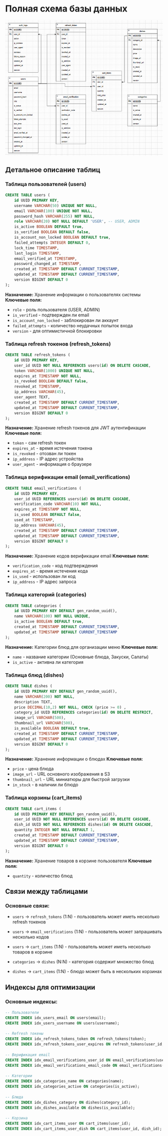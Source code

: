 # Полная схема базы данных

![img.png](img/db_image.png)


## Детальное описание таблиц

### **Таблица пользователей (users)**

```sql
CREATE TABLE users (
    id UUID PRIMARY KEY,
    username VARCHAR(50) UNIQUE NOT NULL,
    email VARCHAR(100) UNIQUE NOT NULL,
    password_hash VARCHAR(255) NOT NULL,
    role VARCHAR(20) NOT NULL DEFAULT 'USER', -- USER, ADMIN
    is_active BOOLEAN DEFAULT true,
    is_verified BOOLEAN DEFAULT false,
    is_account_non_locked BOOLEAN DEFAULT true,
    failed_attempts INTEGER DEFAULT 0,
    lock_time TIMESTAMP,
    last_login TIMESTAMP,
    email_verified_at TIMESTAMP,
    password_changed_at TIMESTAMP,
    created_at TIMESTAMP DEFAULT CURRENT_TIMESTAMP,
    updated_at TIMESTAMP DEFAULT CURRENT_TIMESTAMP,
    version BIGINT DEFAULT 0
);
```

**Назначение:** Хранение информации о пользователях системы
**Ключевые поля:**
- `role` - роль пользователя (USER, ADMIN)
- `is_verified` - подтвержден ли email
- `is_account_non_locked` - заблокирован ли аккаунт
- `failed_attempts` - количество неудачных попыток входа
- `version` - для оптимистичной блокировки

### **Таблица refresh токенов (refresh_tokens)**

```sql
CREATE TABLE refresh_tokens (
    id UUID PRIMARY KEY,
    user_id UUID NOT NULL REFERENCES users(id) ON DELETE CASCADE,
    token VARCHAR(1000) UNIQUE NOT NULL,
    expires_at TIMESTAMP NOT NULL,
    is_revoked BOOLEAN DEFAULT false,
    revoked_at TIMESTAMP,
    ip_address VARCHAR(45),
    user_agent TEXT,
    created_at TIMESTAMP DEFAULT CURRENT_TIMESTAMP,
    updated_at TIMESTAMP DEFAULT CURRENT_TIMESTAMP,
    version BIGINT DEFAULT 0
);
```

**Назначение:** Хранение refresh токенов для JWT аутентификации
**Ключевые поля:**
- `token` - сам refresh токен
- `expires_at` - время истечения токена
- `is_revoked` - отозван ли токен
- `ip_address` - IP адрес устройства
- `user_agent` - информация о браузере

### **Таблица верификации email (email_verifications)**

```sql
CREATE TABLE email_verifications (
    id UUID PRIMARY KEY,
    user_id UUID REFERENCES users(id) ON DELETE CASCADE,
    verification_code VARCHAR(10) NOT NULL,
    expires_at TIMESTAMP NOT NULL,
    is_used BOOLEAN DEFAULT false,
    used_at TIMESTAMP,
    ip_address VARCHAR(45),
    created_at TIMESTAMP DEFAULT CURRENT_TIMESTAMP,
    updated_at TIMESTAMP DEFAULT CURRENT_TIMESTAMP,
    version BIGINT DEFAULT 0
);
```

**Назначение:** Хранение кодов верификации email
**Ключевые поля:**
- `verification_code` - код подтверждения
- `expires_at` - время истечения кода
- `is_used` - использован ли код
- `ip_address` - IP адрес запроса

### **Таблица категорий (categories)**

```sql
CREATE TABLE categories (
    id UUID PRIMARY KEY DEFAULT gen_random_uuid(),
    name VARCHAR(100) NOT NULL UNIQUE,
    is_active BOOLEAN DEFAULT true,
    created_at TIMESTAMP DEFAULT CURRENT_TIMESTAMP,
    updated_at TIMESTAMP DEFAULT CURRENT_TIMESTAMP
);
```

**Назначение:** Категории блюд для организации меню
**Ключевые поля:**
- `name` - название категории (Основные блюда, Закуски, Салаты)
- `is_active` - активна ли категория

### **Таблица блюд (dishes)**

```sql
CREATE TABLE dishes (
    id UUID PRIMARY KEY DEFAULT gen_random_uuid(),
    name VARCHAR(200) NOT NULL,
    description TEXT,
    price DECIMAL(10,2) NOT NULL, CHECK (price >= 0) ,
    category_id UUID REFERENCES categories(id) ON DELETE RESTRICT,
    image_url VARCHAR(500),
    thumbnail_url VARCHAR(500),
    is_available BOOLEAN DEFAULT true,
    created_at TIMESTAMP DEFAULT CURRENT_TIMESTAMP,
    updated_at TIMESTAMP DEFAULT CURRENT_TIMESTAMP,
    version BIGINT DEFAULT 0
);
```

**Назначение:** Хранение информации о блюдах
**Ключевые поля:**
- `price` - цена блюда
- `image_url` - URL основного изображения в S3
- `thumbnail_url` - URL миниатюры для быстрой загрузки
- `in_stock` - в наличии ли блюдо 

### **Таблица корзины (cart_items)**

```sql
CREATE TABLE cart_items (
    id UUID PRIMARY KEY DEFAULT gen_random_uuid(),
    user_id UUID NOT NULL REFERENCES users(id) ON DELETE CASCADE,
    dish_id UUID NOT NULL REFERENCES dishes(id) ON DELETE CASCADE,
    quantity INTEGER NOT NULL DEFAULT 1,
    created_at TIMESTAMP DEFAULT CURRENT_TIMESTAMP,
    updated_at TIMESTAMP DEFAULT CURRENT_TIMESTAMP,
    version BIGINT DEFAULT 0
);
```

**Назначение:** Хранение товаров в корзине пользователя
**Ключевые поля:**
- `quantity` - количество блюд


## Связи между таблицами

### **Основные связи:**
- `users` → `refresh_tokens` (1:N) - пользователь может иметь несколько refresh токенов
- `users` → `email_verifications` (1:N) - пользователь может запрашивать несколько кодов
- `users` → `cart_items` (1:N) - пользователь может иметь несколько товаров в корзине

- `categories` → `dishes` (N:N) - категория содержит множество блюд
- `dishes` → `cart_items` (1:N) - блюдо может быть в нескольких корзинах

## Индексы для оптимизации

### **Основные индексы:**
```sql
-- Пользователи
CREATE INDEX idx_users_email ON users(email);
CREATE INDEX idx_users_username ON users(username);

-- Refresh токены
CREATE INDEX idx_refresh_tokens_token ON refresh_tokens(token);
CREATE INDEX idx_refresh_tokens_user_expires ON refresh_tokens(user_id, expires_at) WHERE is_revoked = false;

-- Верификация email
CREATE INDEX idx_email_verifications_user_id ON email_verifications(user_id);
CREATE INDEX idx_email_verifications_email_code ON email_verifications(user_id, verification_code) WHERE is_used = false;

-- Категории
CREATE INDEX idx_categories_name ON categories(name);
CREATE INDEX idx_categories_active ON categories(is_active);

-- Блюда
CREATE INDEX idx_dishes_category ON dishes(category_id);
CREATE INDEX idx_dishes_available ON dishes(is_available);

-- Корзина
CREATE INDEX idx_cart_items_user ON cart_items(user_id);
CREATE INDEX idx_cart_items_user_dish ON cart_items(user_id, dish_id);
```